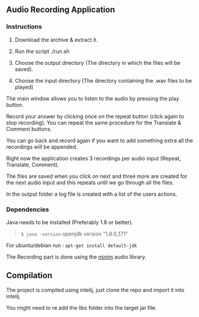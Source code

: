 ## Audio Recording Application

### Instructions

1. Download the archive & extract it.

2. Run the script ./run.sh

3. Choose the output directory (The directory in which the files will be saved).

4. Choose the input directory (The directory containing the .wav files to be played)

The main window allows you to listen to the audio by pressing the play button.

Record your answer by clicking once on the repeat button (click again to stop recording). You can repeat the same procedure for the Translate & Comment buttons.

You can go back and record again if you want to add something extra all the recordings will be appended.

Right now the application creates 3 recordings per audio input (Repeat, Translate, Comment).

The files are saved when you click on next and three more are created for the next audio input and this repeats until we go through all the files.

In the output folder a log file is created with a list of the users actions.


### Dependencies

Java needs to be installed (Preferably 1.8 or better).

> `$ java -version`
> openjdk version "1.8.0_171"


For ubuntu/debian run : `apt-get install default-jdk`

The Recording part is done using the [minim](https://github.com/ddf/Minim) audio library.

## Compilation

The project is compiled using intelij, just clone the repo and import it into intelij.

You might need to re add the libs folder into the target jar file.
